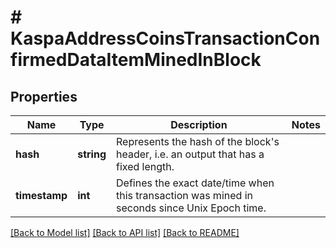 # # KaspaAddressCoinsTransactionConfirmedDataItemMinedInBlock

## Properties

Name | Type | Description | Notes
------------ | ------------- | ------------- | -------------
**hash** | **string** | Represents the hash of the block&#39;s header, i.e. an output that has a fixed length. |
**timestamp** | **int** | Defines the exact date/time when this transaction was mined in seconds since Unix Epoch time. |

[[Back to Model list]](../../README.md#models) [[Back to API list]](../../README.md#endpoints) [[Back to README]](../../README.md)

